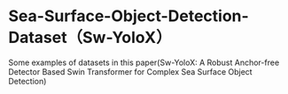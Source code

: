 # Sea-Surface-Object-Detection-Dataset（Sw-YoloX）
Some examples of datasets in this paper(Sw-YoloX: A Robust Anchor-free Detector Based Swin Transformer for Complex Sea Surface Object Detection)
